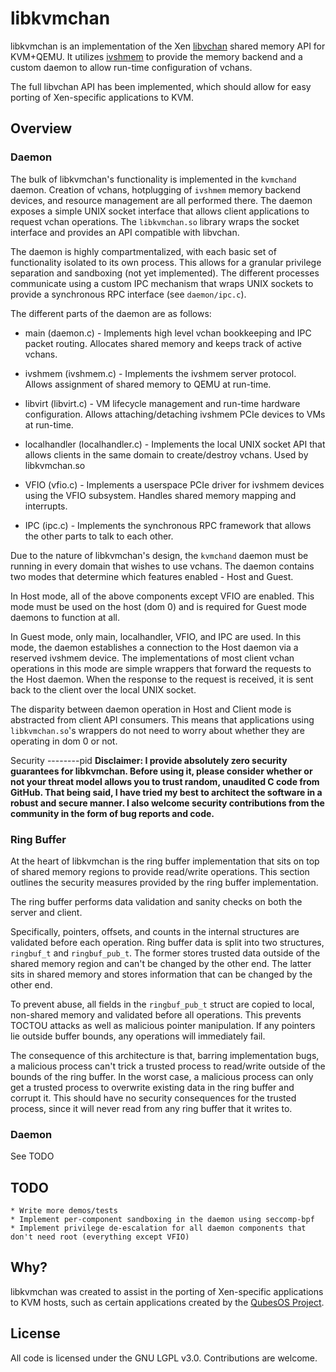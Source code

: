 libkvmchan
======
libkvmchan is an implementation of the Xen [libvchan](https://www.cs.uic.edu/~xzhang/vchan/#x1-20002) shared memory API for KVM+QEMU. It utilizes [ivshmem](https://github.com/qemu/qemu/blob/master/docs/specs/ivshmem-spec.txt) to provide the memory backend and a custom
daemon to allow run-time configuration of vchans.

The full libvchan API has been implemented, which should allow for easy porting of Xen-specific applications to KVM.

Overview
-----
### Daemon
The bulk of libkvmchan's functionality is implemented in the `kvmchand` daemon.
Creation of vchans, hotplugging of `ivshmem` memory backend devices, and resource management are all performed there.
The daemon exposes a simple UNIX socket interface that allows client applications to request vchan operations.
The `libkvmchan.so` library wraps the socket interface and provides an API compatible with libvchan.

The daemon is highly compartmentalized, with each basic set of functionality isolated to its own process.
This allows for a granular privilege separation and sandboxing (not yet implemented).
The different processes communicate using a custom IPC mechanism that wraps UNIX sockets to provide a synchronous RPC interface (see `daemon/ipc.c`).

The different parts of the daemon are as follows:

* main (daemon.c) - Implements high level vchan bookkeeping and IPC packet routing. Allocates shared memory and keeps track of active vchans.

* ivshmem (ivshmem.c) - Implements the ivshmem server protocol. Allows assignment of shared memory to QEMU at run-time.

* libvirt (libvirt.c) - VM lifecycle management and run-time hardware configuration. Allows attaching/detaching ivshmem PCIe devices to VMs at run-time.

* localhandler (localhandler.c) - Implements the local UNIX socket API that allows clients in the same domain to create/destroy vchans. Used by libkvmchan.so

* VFIO (vfio.c) - Implements a userspace PCIe driver for ivshmem devices using the VFIO subsystem. Handles shared memory mapping and interrupts.

* IPC (ipc.c) - Implements the synchronous RPC framework that allows the other parts to talk to each other.

Due to the nature of libkvmchan's design, the `kvmchand` daemon must be running in every domain that wishes to use vchans. The daemon contains two modes that determine which features enabled - Host and Guest.

In Host mode, all of the above components except VFIO are enabled. This mode must be used on the host (dom 0) and is required for Guest mode daemons to function at all.

In Guest mode, only main, localhandler, VFIO, and IPC are used. In this mode, the daemon establishes a connection to the Host daemon via a reserved ivshmem device.
The implementations of most client vchan operations in this mode are simple wrappers that forward the requests to the Host daemon.
When the response to the request is received, it is sent back to the client over the local UNIX socket.

The disparity between daemon operation in Host and Client mode is abstracted from client API consumers.
This means that applications using `libkvmchan.so`'s wrappers do not need to worry about whether they are
operating in dom 0 or not.

Security
--------pid
__Disclaimer: I provide absolutely zero security guarantees for libkvmchan. Before using it, please consider
whether or not your threat model allows you to trust random, unaudited C code from GitHub.
That being said, I have tried my best to architect the software in a robust and secure manner.
I also welcome security contributions from the community in the form of bug reports and code.__

### Ring Buffer
At the heart of libkvmchan is the ring buffer implementation that sits on top of shared memory regions to provide read/write operations.
This section outlines the security measures provided by the ring buffer implementation.

The ring buffer performs data validation and sanity checks on both the server and client. 

Specifically, pointers, offsets, and counts in the internal structures are validated before each operation. 
Ring buffer data is split into two structures, `ringbuf_t` and `ringbuf_pub_t`.
The former stores trusted data outside of the shared memory region and can't be changed by the other end.
The latter sits in shared memory and stores information that can be changed by the other end.

To prevent abuse, all fields in the `ringbuf_pub_t` struct are copied to local, non-shared memory and validated before all operations.
This prevents TOCTOU attacks as well as malicious pointer manipulation.
If any pointers lie outside buffer bounds, any operations will immediately fail.

The consequence of this architecture is that, barring implementation bugs, a malicious process
can't trick a trusted process to read/write outside of the bounds of the ring buffer. In the
worst case, a malicious process can only get a trusted process to overwrite existing data
in the ring buffer and corrupt it. This should have no security consequences for the
trusted process, since it will never read from any ring buffer that it writes to.

### Daemon
See TODO

TODO
----
    * Write more demos/tests
    * Implement per-component sandboxing in the daemon using seccomp-bpf
    * Implement privilege de-escalation for all daemon components that don't need root (everything except VFIO)

Why?
---
libkvmchan was created to assist in the porting of Xen-specific applications to KVM hosts, such as 
certain applications created by the [QubesOS Project](https://www.qubes-os.org).

License
----
All code is licensed under the GNU LGPL v3.0. Contributions are welcome.
